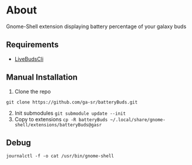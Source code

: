 # About
Gnome-Shell extension displaying battery percentage of your galaxy buds

## Requirements
* [LiveBudsCli](https://github.com/JojiiOfficial/LiveBudsCli)

## Manual Installation
1. Clone the repo
```
git clone https://github.com/ga-sr/batteryBuds.git
```
2. Init submodules
```git submodule update --init```
3. Copy to extensions
```cp -R batteryBuds ~/.local/share/gnome-shell/extensions/batteryBuds@gasr```

## Debug
```journalctl -f -o cat /usr/bin/gnome-shell```
